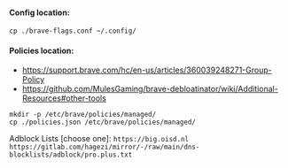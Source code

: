 #### Config location:
```cp ./brave-flags.conf ~/.config/```

#### Policies location:
- https://support.brave.com/hc/en-us/articles/360039248271-Group-Policy
- https://github.com/MulesGaming/brave-debloatinator/wiki/Additional-Resources#other-tools

```
mkdir -p /etc/brave/policies/managed/
cp ./policies.json /etc/brave/policies/managed/
```

Adblock Lists [choose one]:
```https://big.oisd.nl``` \
```https://gitlab.com/hagezi/mirror/-/raw/main/dns-blocklists/adblock/pro.plus.txt```
